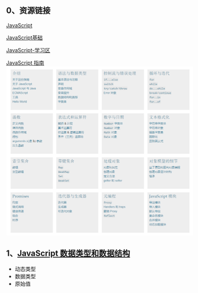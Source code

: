 ## 0、资源链接
[JavaScript](https://developer.mozilla.org/zh-CN/docs/Web/JavaScript)

[JavaScript基础](https://developer.mozilla.org/zh-CN/docs/Learn/Getting_started_with_the_web/JavaScript_basics)

[JavaScript-学习区](https://developer.mozilla.org/zh-CN/docs/Learn/JavaScript)

[JavaScript 指南](https://developer.mozilla.org/zh-CN/docs/Web/JavaScript/Guide)
![avatar](./img/js-guid.png)

## 1、[JavaScript 数据类型和数据结构]((https://developer.mozilla.org/zh-CN/docs/Web/JavaScript/Data_structures))
* 动态类型
* 数据类型
* 原始值
